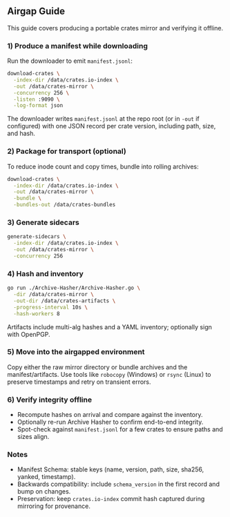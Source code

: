 ## Airgap Guide

This guide covers producing a portable crates mirror and verifying it offline.

### 1) Produce a manifest while downloading
Run the downloader to emit `manifest.jsonl`:
```sh
download-crates \
  -index-dir /data/crates.io-index \
  -out /data/crates-mirror \
  -concurrency 256 \
  -listen :9090 \
  -log-format json
```

The downloader writes `manifest.jsonl` at the repo root (or in `-out` if configured) with one JSON record per crate version, including path, size, and hash.

### 2) Package for transport (optional)
To reduce inode count and copy times, bundle into rolling archives:
```sh
download-crates \
  -index-dir /data/crates.io-index \
  -out /data/crates-mirror \
  -bundle \
  -bundles-out /data/crates-bundles
```

### 3) Generate sidecars
```sh
generate-sidecars \
  -index-dir /data/crates.io-index \
  -out /data/crates-mirror \
  -concurrency 256
```

### 4) Hash and inventory
```sh
go run ./Archive-Hasher/Archive-Hasher.go \
  -dir /data/crates-mirror \
  -out-dir /data/crates-artifacts \
  -progress-interval 10s \
  -hash-workers 8
```

Artifacts include multi-alg hashes and a YAML inventory; optionally sign with OpenPGP.

### 5) Move into the airgapped environment
Copy either the raw mirror directory or bundle archives and the manifest/artifacts. Use tools like `robocopy` (Windows) or `rsync` (Linux) to preserve timestamps and retry on transient errors.

### 6) Verify integrity offline
- Recompute hashes on arrival and compare against the inventory.
- Optionally re-run Archive Hasher to confirm end-to-end integrity.
- Spot-check against `manifest.jsonl` for a few crates to ensure paths and sizes align.

### Notes
- Manifest Schema: stable keys (name, version, path, size, sha256, yanked, timestamp).
- Backwards compatibility: include `schema_version` in the first record and bump on changes.
- Preservation: keep `crates.io-index` commit hash captured during mirroring for provenance.

